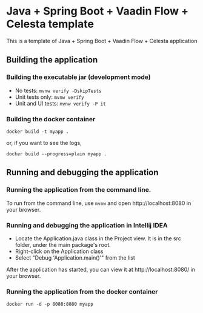 # Java + Spring Boot + Vaadin Flow + Celesta template

This is a template of Java + Spring Boot + Vaadin Flow + Celesta application

## Building the application

### Building the executable jar (development mode) 

* No tests: `mvnw verify -DskipTests`
* Unit tests only: `mvnw verify`
* Unit and UI tests: `mvnw verify -P it`


### Building the docker container

```
docker build -t myapp .
```

or, if you want to see the logs,

```
docker build --progress=plain myapp .
```


## Running and debugging the application

### Running the application from the command line.
To run from the command line, use `mvnw` and open http://localhost:8080 in your browser.

### Running and debugging the application in Intellij IDEA

- Locate the Application.java class in the Project view. It is in the src folder, under the main package's root.
- Right-click on the Application class
- Select "Debug 'Application.main()'" from the list

After the application has started, you can view it at http://localhost:8080/ in your browser. 

### Running the application from the docker container

```
docker run -d -p 8080:8080 myapp
```
